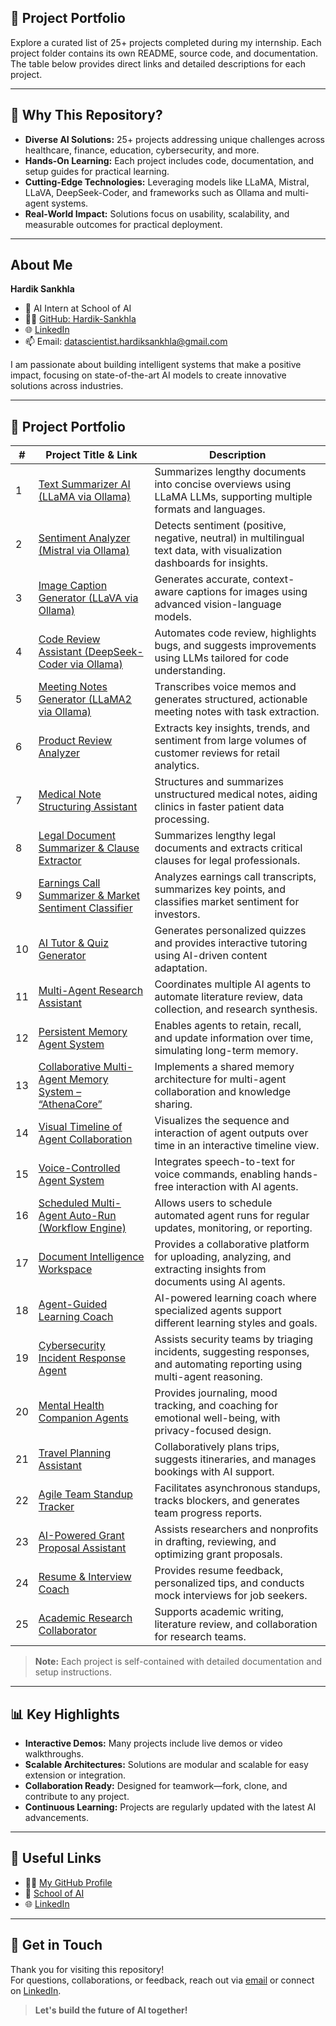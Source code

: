 ## 📁 Project Portfolio

Explore a curated list of 25+ projects completed during my internship. Each project folder contains its own README, source code, and documentation. The table below provides direct links and detailed descriptions for each project.

---

## 🚀 Why This Repository?

- **Diverse AI Solutions:** 25+ projects addressing unique challenges across healthcare, finance, education, cybersecurity, and more.
- **Hands-On Learning:** Each project includes code, documentation, and setup guides for practical learning.
- **Cutting-Edge Technologies:** Leveraging models like LLaMA, Mistral, LLaVA, DeepSeek-Coder, and frameworks such as Ollama and multi-agent systems.
- **Real-World Impact:** Solutions focus on usability, scalability, and measurable outcomes for practical deployment.

---

## About Me

**Hardik Sankhla**  
- 💼 AI Intern at School of AI  
- 👨‍💻 [GitHub: Hardik-Sankhla](https://github.com/Hardik-Sankhla)  
- 🌐 [LinkedIn](https://www.linkedin.com/in/hardik-sankhla/)  
- 📫 Email: datascientist.hardiksankhla@gmail.com

I am passionate about building intelligent systems that make a positive impact, focusing on state-of-the-art AI models to create innovative solutions across industries.

---

## 📁 Project Portfolio

| #  | Project Title & Link | Description |
|----|----------------------|-------------|
| 1  | [Text Summarizer AI (LLaMA via Ollama)](https://github.com/Hardik-Sankhla/Text-Summarizer-Using-Llama-Ollama) | Summarizes lengthy documents into concise overviews using LLaMA LLMs, supporting multiple formats and languages. |
| 2  | [Sentiment Analyzer (Mistral via Ollama)](https://github.com/Hardik-Sankhla/Mistral-Sentiment-Analyzer) | Detects sentiment (positive, negative, neutral) in multilingual text data, with visualization dashboards for insights. |
| 3  | [Image Caption Generator (LLaVA via Ollama)](https://github.com/Hardik-Sankhla/LLaVA-Image-Captioning) | Generates accurate, context-aware captions for images using advanced vision-language models. |
| 4  | [Code Review Assistant (DeepSeek-Coder via Ollama)](https://github.com/Hardik-Sankhla/CodeSage) | Automates code review, highlights bugs, and suggests improvements using LLMs tailored for code understanding. |
| 5  | [Meeting Notes Generator (LLaMA2 via Ollama)](https://github.com/Hardik-Sankhla/Meeting-Notes-Generator) | Transcribes voice memos and generates structured, actionable meeting notes with task extraction. |
| 6  | [Product Review Analyzer](https://github.com/Hardik-Sankhla/Product-Review-Analyzer) | Extracts key insights, trends, and sentiment from large volumes of customer reviews for retail analytics. |
| 7  | [Medical Note Structuring Assistant](https://github.com/Hardik-Sankhla/Medical-Note-Structuring) | Structures and summarizes unstructured medical notes, aiding clinics in faster patient data processing. |
| 8  | [Legal Document Summarizer & Clause Extractor](https://github.com/Hardik-Sankhla/Legal-Doc-Summarizer) | Summarizes lengthy legal documents and extracts critical clauses for legal professionals. |
| 9  | [Earnings Call Summarizer & Market Sentiment Classifier](https://github.com/Hardik-Sankhla/Earnings-Call-Summarizer) | Analyzes earnings call transcripts, summarizes key points, and classifies market sentiment for investors. |
| 10 | [AI Tutor & Quiz Generator](https://github.com/Hardik-Sankhla/AI-Tutor-Quiz-Generator) | Generates personalized quizzes and provides interactive tutoring using AI-driven content adaptation. |
| 11 | [Multi-Agent Research Assistant](https://github.com/Hardik-Sankhla/Multi-Agent-Research-Assistant) | Coordinates multiple AI agents to automate literature review, data collection, and research synthesis. |
| 12 | [Persistent Memory Agent System](https://github.com/Hardik-Sankhla/Persistent-Memory-Agent) | Enables agents to retain, recall, and update information over time, simulating long-term memory. |
| 13 | [Collaborative Multi-Agent Memory System – “AthenaCore”](https://github.com/Hardik-Sankhla/AthenaCore) | Implements a shared memory architecture for multi-agent collaboration and knowledge sharing. |
| 14 | [Visual Timeline of Agent Collaboration](https://github.com/Hardik-Sankhla/Agent-Timeline-Visualizer) | Visualizes the sequence and interaction of agent outputs over time in an interactive timeline view. |
| 15 | [Voice-Controlled Agent System](https://github.com/Hardik-Sankhla/Voice-Controlled-Agent) | Integrates speech-to-text for voice commands, enabling hands-free interaction with AI agents. |
| 16 | [Scheduled Multi-Agent Auto-Run (Workflow Engine)](https://github.com/Hardik-Sankhla/Agent-Workflow-Engine) | Allows users to schedule automated agent runs for regular updates, monitoring, or reporting. |
| 17 | [Document Intelligence Workspace](https://github.com/Hardik-Sankhla/Document-Intelligence-Workspace) | Provides a collaborative platform for uploading, analyzing, and extracting insights from documents using AI agents. |
| 18 | [Agent-Guided Learning Coach](https://github.com/Hardik-Sankhla/Agent-Learning-Coach) | AI-powered learning coach where specialized agents support different learning styles and goals. |
| 19 | [Cybersecurity Incident Response Agent](https://github.com/Hardik-Sankhla/Cybersecurity-Incident-Agent) | Assists security teams by triaging incidents, suggesting responses, and automating reporting using multi-agent reasoning. |
| 20 | [Mental Health Companion Agents](https://github.com/Hardik-Sankhla/Mental-Health-Companion) | Provides journaling, mood tracking, and coaching for emotional well-being, with privacy-focused design. |
| 21 | [Travel Planning Assistant](https://github.com/Hardik-Sankhla/Travel-Planning-Assistant) | Collaboratively plans trips, suggests itineraries, and manages bookings with AI support. |
| 22 | [Agile Team Standup Tracker](https://github.com/Hardik-Sankhla/Agile-Standup-Tracker) | Facilitates asynchronous standups, tracks blockers, and generates team progress reports. |
| 23 | [AI-Powered Grant Proposal Assistant](https://github.com/Hardik-Sankhla/Grant-Proposal-Assistant) | Assists researchers and nonprofits in drafting, reviewing, and optimizing grant proposals. |
| 24 | [Resume & Interview Coach](https://github.com/Hardik-Sankhla/Resume-Interview-Coach) | Provides resume feedback, personalized tips, and conducts mock interviews for job seekers. |
| 25 | [Academic Research Collaborator](https://github.com/Hardik-Sankhla/Academic-Research-Collaborator) | Supports academic writing, literature review, and collaboration for research teams. |

> **Note:** Each project is self-contained with detailed documentation and setup instructions.

---

## 📊 Key Highlights

- **Interactive Demos:** Many projects include live demos or video walkthroughs.
- **Scalable Architectures:** Solutions are modular and scalable for easy extension or integration.
- **Collaboration Ready:** Designed for teamwork—fork, clone, and contribute to any project.
- **Continuous Learning:** Projects are regularly updated with the latest AI advancements.

---

## 🔗 Useful Links

- 👨‍💻 [My GitHub Profile](https://github.com/Hardik-Sankhla)
- 🏫 [School of AI](https://schoolofai.dev/)
- 🌐 [LinkedIn](https://www.linkedin.com/in/hardik-sankhla/)

---

## 🤝 Get in Touch

Thank you for visiting this repository!  
For questions, collaborations, or feedback, reach out via [email](mailto:hardiksankhla.dev@gmail.com) or connect on [LinkedIn](https://www.linkedin.com/in/hardik-sankhla/).

> **Let's build the future of AI together!**
